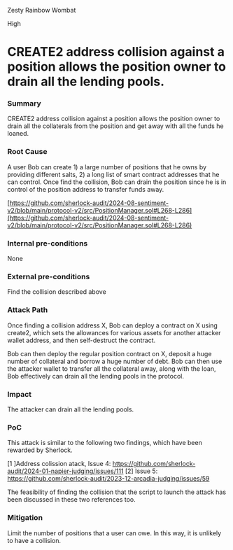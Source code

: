 Zesty Rainbow Wombat

High

# CREATE2 address collision against a position allows the position owner to drain all the lending pools.

### Summary

CREATE2 address collision against a position allows the position owner to drain all the collaterals from the position and get away with all the funds he loaned. 

### Root Cause

A user Bob can create 1) a large number of positions that he owns by providing different salts, 2) a long list of smart contract addresses that he can control. Once find the collision, Bob can drain the position since he is in control of the position address to transfer funds away. 

[https://github.com/sherlock-audit/2024-08-sentiment-v2/blob/main/protocol-v2/src/PositionManager.sol#L268-L286](https://github.com/sherlock-audit/2024-08-sentiment-v2/blob/main/protocol-v2/src/PositionManager.sol#L268-L286)

### Internal pre-conditions

None

### External pre-conditions

Find the collision described above

### Attack Path

Once finding a collision address X, Bob can deploy a contract on X using create2, which sets the allowances for various assets for another attacker wallet address, and then self-destruct the contract.

Bob can then deploy the regular position contract on X, deposit a huge number of collateral and borrow a huge number of debt. Bob can then use the attacker wallet to transfer all the collateral away, along with the loan, Bob effectively can drain all the lending pools in the protocol. 

### Impact

The attacker can drain all the lending pools.

### PoC

This attack is similar to the following two findings, which have been rewarded by Sherlock. 

[1 ]Address colission atack, Issue 4: https://github.com/sherlock-audit/2024-01-napier-judging/issues/111 
[2] Issue 5: https://github.com/sherlock-audit/2023-12-arcadia-judging/issues/59

The feasibility of finding the collision that the script to launch the attack has been discussed in these two references  too. 

### Mitigation

Limit the number of positions that a user can owe. In this way, it is unlikely to have a collision. 